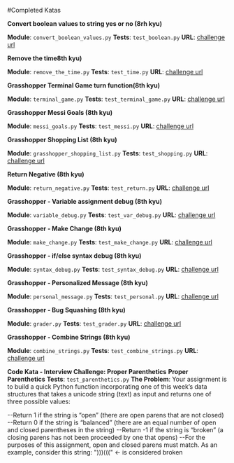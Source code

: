#Completed Katas

**Convert boolean values to string yes or no (8rh kyu)**

**Module**: `convert_boolean_values.py`
**Tests**: `test_boolean.py`
**URL**: [challenge url](https://www.codewars.com/kata/convert-boolean-values-to-strings-yes-or-no/train/python)

**Remove the time8th kyu)**

**Module**: `remove_the_time.py`
**Tests**: `test_time.py`
**URL**: [challenge url](https://www.codewars.com/kata/remove-the-time/train/python)

**Grasshopper Terminal Game turn function(8th kyu)**

**Module**: `terminal_game.py`
**Tests**: `test_terminal_game.py`
**URL**: [challenge url](https://www.codewars.com/kata/grasshopper-terminal-game-turn-function/train/python)

**Grasshopper Messi Goals (8th kyu)**

**Module**: `messi_goals.py`
**Tests**: `test_messi.py`
**URL**: [challenge url](https://www.codewars.com/kata/grasshopper-messi-goals/train/python)

**Grasshopper Shopping List (8th kyu)**

**Module**: `grasshopper_shopping_list.py`
**Tests**: `test_shopping.py`
**URL**: [challenge url](https://www.codewars.com/kata/grasshopper-shopping-list/train/python)

**Return Negative (8th kyu)**

**Module**: `return_negative.py`
**Tests**: `test_return.py`
**URL**: [challenge url](https://www.codewars.com/kata/55685cd7ad70877c23000102/train/python)

**Grasshopper - Variable assignment debug (8th kyu)**

**Module**: `variable_debug.py`
**Tests**: `test_var_debug.py`
**URL**: [challenge url](https://www.codewars.com/kata/grasshopper-variable-assignment-debug/train/python)

**Grasshopper - Make Change  (8th kyu)**

**Module**: `make_change.py`
**Tests**: `test_make_change.py`
**URL**: [challenge url](https://www.codewars.com/kata/grasshopper-make-change/train/python)

**Grasshopper - if/else syntax debug (8th kyu)**

**Module**: `syntax_debug.py`
**Tests**: `test_syntax_debug.py`
**URL**: [challenge url](https://www.codewars.com/kata/grasshopper-if-slash-else-syntax-debug/train/python)

**Grasshopper - Personalized Message (8th kyu)**

**Module**: `personal_message.py`
**Tests**: `test_personal.py`
**URL**: [challenge url](https://www.codewars.com/kata/grasshopper-personalized-message/train/python)

**Grasshopper - Bug Squashing (8th kyu)**

**Module**: `grader.py`
**Tests**: `test_grader.py`
**URL**: [challenge url](https://www.codewars.com/kata/grasshopper-bug-squashing/train/python)


**Grasshopper - Combine Strings (8th kyu)**

**Module**: `combine_strings.py`
**Tests**: `test_combine_strings.py`
**URL**: [challenge url](https://www.codewars.com/kata/grasshopper-combine-strings/train/python)

**Code Kata - Interview Challenge: Proper Parenthetics**
**Proper Parenthetics**
**Tests**: `test_parenthetics.py`
**The Problem**: Your assignment is to build a quick Python function incorporating one of this week’s data structures that takes a unicode string (text) as input and returns one of three possible values:

--Return 1 if the string is “open” (there are open parens that are not closed)
--Return 0 if the string is “balanced” (there are an equal number of open and closed parentheses in the string)
--Return -1 if the string is “broken” (a closing parens has not been proceeded by one that opens)
--For the purposes of this assignment, open and closed parens must match. As an example, consider this string: ")))(((" <- is considered broken


















